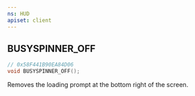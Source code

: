 ```yaml
---
ns: HUD
apiset: client
---
```

## BUSYSPINNER_OFF

```c
// 0x58F441B90EA84D06
void BUSYSPINNER_OFF();
```

Removes the loading prompt at the bottom right of the screen.




